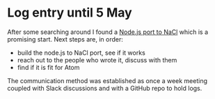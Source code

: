 # Log entry until 5 May

After some searching around I found a [Node.js port to NaCl](https://github.com/codius/codius-nacl-node) which is a promising start. Next steps are, in order:

 - build the node.js to NaCl port, see if it works
 - reach out to the people who wrote it, discuss with them
 - find if it is fit for Atom
 
The communication method was established as once a week meeting coupled with Slack discussions and with a GitHub repo to hold logs.
